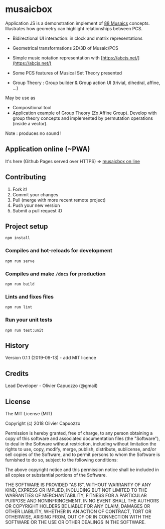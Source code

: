 # musaicbox

Application JS is a demonstration implement of [88 Musaics](88Musaics.org) concepts.
Illustrates how geometry can highlight relationships between PCS. 

- Bidirectional UI interaction: in clock and matrix representations

- Geometrical transformations 2D/3D of Musaic/PCS

- Simple music notation representation with [https://abcjs.net/](https://abcjs.net/) 
 
- Some PCS features of Musical Set Theory presented  

- Group Theory : Group builder & Group action UI (trivial, dihedral, affine, ...) 
   
May be use as 

- Compositional tool
- Application example of Group Theory (Zx Affine Group). Develop with group theory concepts and implemented by permutation operations (inside a vector).
 

Note : produces no sound ! 


## Application online (~PWA)

It's here (Github Pages served over HTTPS) => [musaicbox on line ](https://ocapuozzo.github.io/musaicbox/)


## Contributing
 
1. Fork it!
2. Commit your changes
3. Pull (merge with more recent remote project)
4. Push your new version
5. Submit a pull request :D 


## Project setup
```
npm install
```

### Compiles and hot-reloads for development
```
npm run serve
```

### Compiles and make `/docs` for production
```
npm run build
```

### Lints and fixes files
```
npm run lint
```

### Run your unit tests
```
npm run test:unit
```
<!--
### Customize configuration
See [Configuration Reference](https://cli.vuejs.org/config/).
-->

## History
 
Version 0.1.1 (2019-09-13) - add MIT licence  
 
## Credits
 
Lead Developer - Olivier Capuozzo  (@gmail)

 
## License
 
The MIT License (MIT)

Copyright (c) 2018 Olivier Capuozzo

Permission is hereby granted, free of charge, to any person obtaining a copy of this software and associated documentation files (the "Software"), to deal in the Software without restriction, including without limitation the rights to use, copy, modify, merge, publish, distribute, sublicense, and/or sell copies of the Software, and to permit persons to whom the Software is furnished to do so, subject to the following conditions:

The above copyright notice and this permission notice shall be included in all copies or substantial portions of the Software.

THE SOFTWARE IS PROVIDED "AS IS", WITHOUT WARRANTY OF ANY KIND, EXPRESS OR IMPLIED, INCLUDING BUT NOT LIMITED TO THE WARRANTIES OF MERCHANTABILITY, FITNESS FOR A PARTICULAR PURPOSE AND NONINFRINGEMENT. IN NO EVENT SHALL THE AUTHORS OR COPYRIGHT HOLDERS BE LIABLE FOR ANY CLAIM, DAMAGES OR OTHER LIABILITY, WHETHER IN AN ACTION OF CONTRACT, TORT OR OTHERWISE, ARISING FROM, OUT OF OR IN CONNECTION WITH THE SOFTWARE OR THE USE OR OTHER DEALINGS IN THE SOFTWARE.